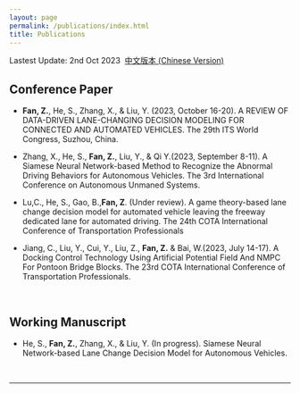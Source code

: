 ```yaml
---
layout: page
permalink: /publications/index.html
title: Publications
---
```


Lastest Update: 2nd Oct 2023&nbsp;  [中文版本 (Chinese Version)](https://caihanlin.com/file/publications-zh/)

## Conference Paper

-  **Fan, Z.**, He, S., Zhang, X., & Liu, Y. (2023, October 16-20). A REVIEW OF DATA-DRIVEN LANE-CHANGING DECISION MODELING FOR CONNECTED AND AUTOMATED VEHICLES. The 29th ITS World Congress,
Suzhou, China.

-  Zhang, X., He, S., **Fan, Z.**, Liu, Y., & Qi Y.(2023, September 8-11). A Siamese Neural Network-based Method to Recognize the Abnormal Driving Behaviors for Autonomous Vehicles. The 3rd International Conference on Autonomous Unmaned Systems.

-  Lu,C., He, S., Gao, B.,**Fan, Z**. (Under review). A game theory-based lane change decision model for automated vehicle leaving the freeway dedicated lane for automated driving. The 24th COTA International Conference of Transportation Professionals

-  Jiang, C., Liu, Y., Cui, Y., Liu, Z., **Fan, Z.** & Bai, W.(2023, July 14-17). A Docking Control Technology Using Artificial Potential Field And NMPC For Pontoon Bridge Blocks. The 23rd COTA International Conference of Transportation Professionals.

  <br>

## Working Manuscript

-  He, S., **Fan, Z.**, Zhang, X., & Liu, Y. (In progress). Siamese Neural Network-based Lane Change Decision Model for Autonomous Vehicles.

  <br>

---


